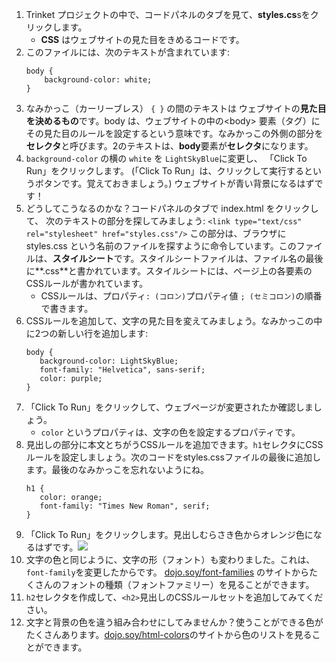 1. Trinket プロジェクトの中で、コードパネルのタブを見て、**styles.cs**sをクリックします。
   * **CSS** はウェブサイトの見た目をきめるコードです。
2. このファイルには、次のテキストが含まれています:
   ```
   body {
       background-color: white;
   }
   ```
3. なみかっこ（カーリーブレス） `{ }` の間のテキストは ウェブサイトの**見た目を決めるもの**です。body は、ウェブサイトの中の&lt;body&gt; 要素（タグ）にその見た目のルールを設定するという意味です。なみかっこの外側の部分を**セレクタ**と呼びます。2のテキストは、**body**要素が**セレクタ**になります。
4. `background-color` の横の `white` を `LightSkyBlue`に変更し、 「Click To Run」をクリックします。 \(「Click To Run」は、クリックして実行するというボタンです。覚えておきましょう。\) ウェブサイトが青い背景になるはずです！
5. どうしてこうなるのかな？コードパネルのタブで index.html をクリックして、 次のテキストの部分を探してみましょう:
   `<link type="text/css" rel="stylesheet" href="styles.css"/>` この部分は、ブラウザに styles.css という名前のファイルを探すように命令しています。このファイルは、**スタイルシート**です。スタイルシートファイルは、ファイル名の最後に**.css**と書かれています。スタイルシートには、ページ上の各要素のCSSルールが書かれています。
   * CSSルールは、プロパティ`: (コロン)`プロパティ値 `; (セミコロン)`の順番で書きます。
6. CSSルールを追加して、文字の見た目を変えてみましょう。なみかっこの中に2つの新しい行を追加します:
   ```
   body {
      background-color: LightSkyBlue;
      font-family: "Helvetica", sans-serif;
      color: purple;
   }
   ```
7. 「Click To Run」をクリックして、ウェブページが変更されたか確認しましょう。 
   * `color` というプロパティは、文字の色を設定するプロパティです。
8. 見出しの部分に本文とちがうCSSルールを追加できます。`h1`セレクタにCSSルールを設定しましょう。次のコードをstyles.cssファイルの最後に追加します。最後のなみかっこを忘れないようにね。
   ```
   h1 {
      color: orange;
      font-family: "Times New Roman", serif;
   }
   ```
9. 「Click To Run」をクリックします。見出しむらさき色からオレンジ色になるはずです。![](/assets/StyleColorsFonts.png)
10. 文字の色と同じように、文字の形（フォント）も変わりました。これは、`font-family`を変更したからです。
    [dojo.soy/font-families](https://www.w3schools.com/cssref/css_websafe_fonts.asp) のサイトからたくさんのフォントの種類（フォントファミリー）を見ることができます。
11. `h2`セレクタを作成して、`<h2>`見出しのCSSルールセットを追加してみてください。
12. 文字と背景の色を違う組み合わせにしてみませんか？使うことができる色がたくさんあります。[dojo.soy/html-colors](https://www.w3schools.com/colors/colors_names.asp)のサイトから色のリストを見ることができます。



